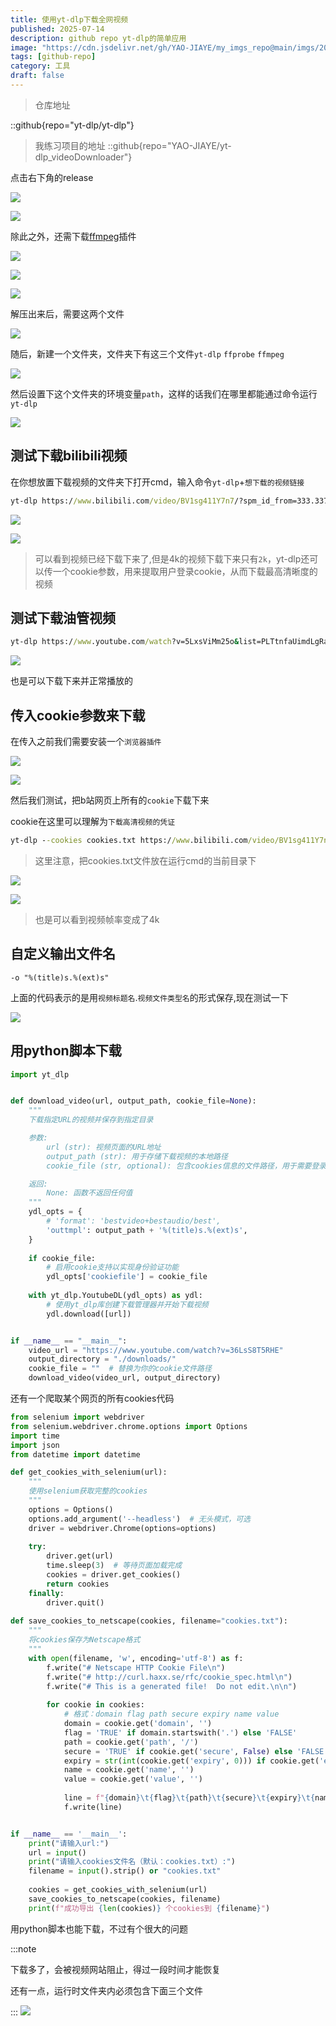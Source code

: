 ```yaml
---
title: 使用yt-dlp下载全网视频
published: 2025-07-14
description: github repo yt-dlp的简单应用
image: "https://cdn.jsdelivr.net/gh/YAO-JIAYE/my_imgs_repo@main/imgs/20250714115009549.png"
tags: [github-repo]
category: 工具
draft: false
---
```




> 仓库地址

::github{repo="yt-dlp/yt-dlp"}

> 我练习项目的地址
::github{repo="YAO-JIAYE/yt-dlp_videoDownloader"}

点击右下角的release

![](https://cdn.jsdelivr.net/gh/YAO-JIAYE/my_imgs_repo@main/imgs/20250714120445194.png)

![](https://cdn.jsdelivr.net/gh/YAO-JIAYE/my_imgs_repo@main/imgs/20250714120602322.png)

除此之外，还需下载[ffmpeg](https://www.ffmpeg.org/)插件

![](https://cdn.jsdelivr.net/gh/YAO-JIAYE/my_imgs_repo@main/imgs/20250714120923322.png)

![](https://cdn.jsdelivr.net/gh/YAO-JIAYE/my_imgs_repo@main/imgs/20250714121038636.png)

![](https://cdn.jsdelivr.net/gh/YAO-JIAYE/my_imgs_repo@main/imgs/20250714121100059.png)

解压出来后，需要这两个文件

![](https://cdn.jsdelivr.net/gh/YAO-JIAYE/my_imgs_repo@main/imgs/20250714121210274.png)

随后，新建一个文件夹，文件夹下有这三个文件`yt-dlp` `ffprobe` `ffmpeg`

![](https://cdn.jsdelivr.net/gh/YAO-JIAYE/my_imgs_repo@main/imgs/20250714134815964.png)

然后设置下这个文件夹的环境变量`path`，这样的话我们在哪里都能通过命令运行`yt-dlp`

![](https://cdn.jsdelivr.net/gh/YAO-JIAYE/my_imgs_repo@main/imgs/20250714140252807.png)

## 测试下载bilibili视频	

在你想放置下载视频的文件夹下打开cmd，输入命令`yt-dlp`+`想下载的视频链接`

```cmd
yt-dlp https://www.bilibili.com/video/BV1sg411Y7n7/?spm_id_from=333.337.search-card.all.click&vd_source=8d3ddbf2d0edec4feaea7e750337df94
```

![](https://cdn.jsdelivr.net/gh/YAO-JIAYE/my_imgs_repo@main/imgs/20250714140804599.png)

![](https://cdn.jsdelivr.net/gh/YAO-JIAYE/my_imgs_repo@main/imgs/image-20250714141104780.png)

> 可以看到视频已经下载下来了,但是4k的视频下载下来只有`2k`，yt-dlp还可以传一个cookie参数，用来提取用户登录cookie，从而下载最高清晰度的视频

## 测试下载油管视频

```cmd
yt-dlp https://www.youtube.com/watch?v=5LxsViMm25o&list=PLTtnfaUimdLgRaBMnVe7iyctHbMTA4RGg
```

![](https://cdn.jsdelivr.net/gh/YAO-JIAYE/my_imgs_repo@main/imgs/20250714143523960.png)

也是可以下载下来并正常播放的

## 传入cookie参数来下载

在传入之前我们需要安装一个`浏览器插件`

![](https://cdn.jsdelivr.net/gh/YAO-JIAYE/my_imgs_repo@main/imgs/image-20250714144530716.png)

![](https://cdn.jsdelivr.net/gh/YAO-JIAYE/my_imgs_repo@main/imgs/image-20250714144653999.png)

然后我们测试，把b站网页上所有的`cookie`下载下来

cookie在这里可以理解为`下载高清视频的凭证`

```cmd
yt-dlp --cookies cookies.txt https://www.bilibili.com/video/BV1sg411Y7n7/?spm_id_from=333.337.search-card.all.click&vd_source=8d3ddbf2d0edec4feaea7e750337df94
```

> 这里注意，把cookies.txt文件放在运行cmd的当前目录下

![](https://cdn.jsdelivr.net/gh/YAO-JIAYE/my_imgs_repo@main/imgs/20250714145919037.png)

![](https://cdn.jsdelivr.net/gh/YAO-JIAYE/my_imgs_repo@main/imgs/20250714145949678.png)

> 也是可以看到视频帧率变成了4k

## 自定义输出文件名

```
-o "%(title)s.%(ext)s"
```

上面的代码表示的是用`视频标题名`.`视频文件类型名`的形式保存,现在测试一下

![](https://cdn.jsdelivr.net/gh/YAO-JIAYE/my_imgs_repo@main/imgs/20250714153634943.png)

## 用python脚本下载

```python
import yt_dlp


def download_video(url, output_path, cookie_file=None):
    """
    下载指定URL的视频并保存到指定目录

    参数:
        url (str): 视频页面的URL地址
        output_path (str): 用于存储下载视频的本地路径
        cookie_file (str, optional): 包含cookies信息的文件路径，用于需要登录验证的网站. 默认为None.

    返回:
        None: 函数不返回任何值
    """
    ydl_opts = {
        # 'format': 'bestvideo+bestaudio/best',
        'outtmpl': output_path + '%(title)s.%(ext)s',
    }
    
    if cookie_file:
        # 启用cookie支持以实现身份验证功能
        ydl_opts['cookiefile'] = cookie_file
    
    with yt_dlp.YoutubeDL(ydl_opts) as ydl:
        # 使用yt_dlp库创建下载管理器并开始下载视频
        ydl.download([url])


if __name__ == "__main__":
    video_url = "https://www.youtube.com/watch?v=36LsS8T5RHE"
    output_directory = "./downloads/"
    cookie_file = ""  # 替换为你的cookie文件路径
    download_video(video_url, output_directory)
```

还有一个爬取某个网页的所有cookies代码
```python
from selenium import webdriver
from selenium.webdriver.chrome.options import Options
import time
import json
from datetime import datetime

def get_cookies_with_selenium(url):
    """
    使用selenium获取完整的cookies
    """
    options = Options()
    options.add_argument('--headless')  # 无头模式，可选
    driver = webdriver.Chrome(options=options)
    
    try:
        driver.get(url)
        time.sleep(3)  # 等待页面加载完成
        cookies = driver.get_cookies()
        return cookies
    finally:
        driver.quit()
        
def save_cookies_to_netscape(cookies, filename="cookies.txt"):
    """
    将cookies保存为Netscape格式
    """
    with open(filename, 'w', encoding='utf-8') as f:
        f.write("# Netscape HTTP Cookie File\n")
        f.write("# http://curl.haxx.se/rfc/cookie_spec.html\n")
        f.write("# This is a generated file!  Do not edit.\n\n")
        
        for cookie in cookies:
            # 格式：domain flag path secure expiry name value
            domain = cookie.get('domain', '')
            flag = 'TRUE' if domain.startswith('.') else 'FALSE'
            path = cookie.get('path', '/')
            secure = 'TRUE' if cookie.get('secure', False) else 'FALSE'
            expiry = str(int(cookie.get('expiry', 0))) if cookie.get('expiry') else '0'
            name = cookie.get('name', '')
            value = cookie.get('value', '')
            
            line = f"{domain}\t{flag}\t{path}\t{secure}\t{expiry}\t{name}\t{value}\n"
            f.write(line)


if __name__ == '__main__':
    print("请输入url:")
    url = input()
    print("请输入cookies文件名（默认：cookies.txt）:")
    filename = input().strip() or "cookies.txt"
    
    cookies = get_cookies_with_selenium(url)
    save_cookies_to_netscape(cookies, filename)
    print(f"成功导出 {len(cookies)} 个cookies到 {filename}")


```

用python脚本也能下载，不过有个很大的问题

:::note

下载多了，会被视频网站阻止，得过一段时间才能恢复

还有一点，运行时文件夹内必须包含下面三个文件

:::
![](https://cdn.jsdelivr.net/gh/YAO-JIAYE/my_imgs_repo@main/imgs/20250714214838706.png)

